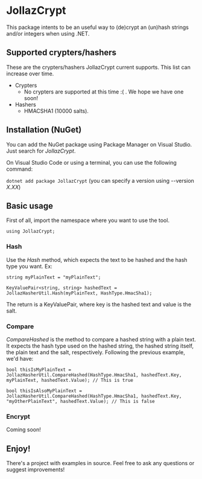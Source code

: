 # JollazCrypt
This package intents to be an useful way to (de)crypt an (un)hash strings and/or integers when using .NET.

## Supported crypters/hashers
These are the crypters/hashers JollazCrypt current supports. This list can increase over time.
- Crypters
  - No crypters are supported at this time :( . We hope we have one soon!
- Hashers
  - HMACSHA1 (10000 salts).

## Installation (NuGet)
You can add the NuGet package using Package Manager on Visual Studio. Just search for *JollazCrypt*.

On Visual Studio Code or using a terminal, you can use the following command:

`dotnet add package JollazCrypt` (you can specify a version using --version *X.XX*)

## Basic usage
First of all, import the namespace where you want to use the tool.

`using JollazCrypt;`
### Hash
Use the *Hash* method, which expects the text to be hashed and the hash type you want. Ex:

`string myPlainText = "myPlainText";`

`KeyValuePair<string, string> hashedText = JollazHasherUtil.Hash(myPlainText, HashType.HmacSha1);`

The return is a KeyValuePair, where key is the hashed text and value is the salt.

### Compare
*CompareHashed* is the method to compare a hashed string with a plain text. It expects the hash type used on the hashed string, the hashed string itself, the plain text and the salt, respectively. Following the previous example, we'd have:

`bool thisIsMyPlainText = JollazHasherUtil.CompareHashed(HashType.HmacSha1, hashedText.Key, myPlainText, hashedText.Value); // This is true`

`bool thisIsAlsoMyPlainText = JollazHasherUtil.CompareHashed(HashType.HmacSha1, hashedText.Key, "myOtherPlainText", hashedText.Value); // This is false`

### Encrypt

Coming soon!

## Enjoy!
There's a project with examples in source. Feel free to ask any questions or suggest improvements!
